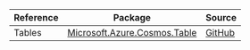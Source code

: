 | Reference | Package | Source |
|---|---|---|
|Tables|[Microsoft.Azure.Cosmos.Table](https://www.nuget.org/packages/Microsoft.Azure.Cosmos.Table)|[GitHub](https://github.com/Azure/azure-sdk-for-net)|
